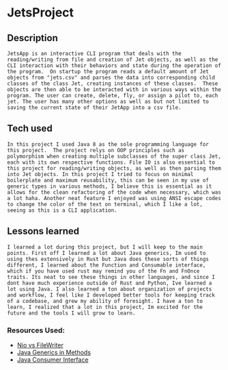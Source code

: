 # JetsProject


## Description
	JetsApp is an interactive CLI program that deals with the reading/writing from file and creation of Jet objects, as well as the CLI interaction with their behaviors and state during the operation of the program.  On startup the program reads a default amount of Jet objects from "jets.csv" and parses the data into corresponding child classes of the class Jet, creating instances of these classes.  These objects are then able to be interacted with in various ways within the program. The user can create, delete, fly, or assign a pilot to, each jet. The user has many other options as well as but not limited to saving the current state of their JetApp into a csv file.

## Tech used
	In this project I used Java 8 as the sole programming language for this project.  The project relys on OOP principles such as polymorphism when creating multiple subclasses of the super class Jet, each with its own respective functions. File IO is also essential to this project for reading/writing objects, as well as then parsing them into Jet objects. In this project I tried to focus on minimal boilerplate and maximum reusability, this can be seen in my use of generic types in various methods, I believe this is essential as it allows for the clean refactoring of the code when necessary, which was a lot haha. Another neat feature I enjoyed was using ANSI escape codes to change the color of the text on terminal, which I like a lot, seeing as this is a CLI application.

## Lessons learned
	I learned a lot during this project, but I will keep to the main points. First off I learned a lot about Java generics, Im used to using thes extensively in Rust but Java does these sorts of things different, I learned about the Function and Consumable interface, which if you have used rust may remind you of the Fn and FnOnce traits. Its neat to see these things in other languages, and since I dont have much experience outside of Rust and Python, Ive learned a lot using Java. I also learned a ton about organization of projects and workflow, I feel like I developed better tools for keeping track of a codebase, and grew my ability of foresight. I have a ton to learn, I realized that a lot in this project, Im excited for the future and the tools I will grow to learn.

### Resources Used:
* [Nio vs FileWriter](https://stackoverflow.com/questions/32143633/java-io-file-vs-java-nio-files-which-is-the-preferred-in-new-code)
* [Java Generics in Methods](https://docs.oracle.com/javase/tutorial/extra/generics/methods.html)
* [Java Consumer Interface](https://www.geeksforgeeks.org/java-8-consumer-interface-in-java-with-examples/)